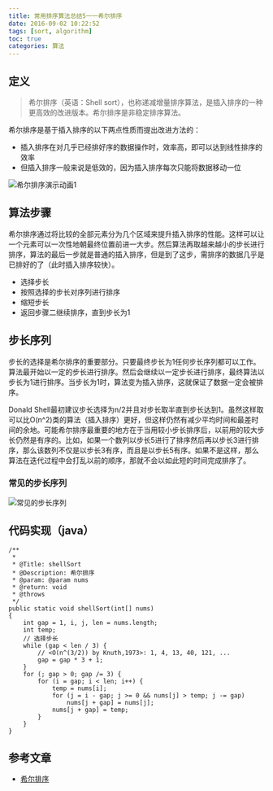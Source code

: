 ```yaml
---
title: 常用排序算法总结5一一希尔排序
date: 2016-09-02 10:22:52
tags: [sort, algorithm]
toc: true
categories: 算法
---
```


## 定义

> 希尔排序（英语：Shell sort），也称递减增量排序算法，是插入排序的一种更高效的改进版本。希尔排序是非稳定排序算法。

希尔排序是基于插入排序的以下两点性质而提出改进方法的：

- 插入排序在对几乎已经排好序的数据操作时，效率高，即可以达到线性排序的效率
- 但插入排序一般来说是低效的，因为插入排序每次只能将数据移动一位

![希尔排序演示动画1](http://img.blog.csdn.net/20160901165846738)

## 算法步骤

<!--more-->

希尔排序通过将比较的全部元素分为几个区域来提升插入排序的性能。这样可以让一个元素可以一次性地朝最终位置前进一大步。然后算法再取越来越小的步长进行排序，算法的最后一步就是普通的插入排序，但是到了这步，需排序的数据几乎是已排好的了（此时插入排序较快）。

- 选择步长
- 按照选择的步长对序列进行排序
- 缩短步长
- 返回步骤二继续排序，直到步长为1

## 步长序列

步长的选择是希尔排序的重要部分。只要最终步长为1任何步长序列都可以工作。算法最开始以一定的步长进行排序。然后会继续以一定步长进行排序，最终算法以步长为1进行排序。当步长为1时，算法变为插入排序，这就保证了数据一定会被排序。

Donald Shell最初建议步长选择为n/2并且对步长取半直到步长达到1。虽然这样取可以比O(n^2)类的算法（插入排序）更好，但这样仍然有减少平均时间和最差时间的余地。可能希尔排序最重要的地方在于当用较小步长排序后，以前用的较大步长仍然是有序的。比如，如果一个数列以步长5进行了排序然后再以步长3进行排序，那么该数列不仅是以步长3有序，而且是以步长5有序。如果不是这样，那么算法在迭代过程中会打乱以前的顺序，那就不会以如此短的时间完成排序了。

### 常见的步长序列

![常见的步长序列](http://img.blog.csdn.net/20160901172840006)

## 代码实现（java）

```
/**
 *
 * @Title: shellSort
 * @Description: 希尔排序
 * @param: @param nums
 * @return: void
 * @throws
 */
public static void shellSort(int[] nums)
{
    int gap = 1, i, j, len = nums.length;
    int temp;
    // 选择步长
    while (gap < len / 3) {
        // <O(n^(3/2)) by Knuth,1973>: 1, 4, 13, 40, 121, ...
        gap = gap * 3 + 1;
    }
    for (; gap > 0; gap /= 3) {
        for (i = gap; i < len; i++) {
            temp = nums[i];
            for (j = i - gap; j >= 0 && nums[j] > temp; j -= gap)
                nums[j + gap] = nums[j];
            nums[j + gap] = temp;
        }
    }
}
```

## 参考文章

- [希尔排序](https://wikipedia.org/wiki/%E5%B8%8C%E5%B0%94%E6%8E%92%E5%BA%8F)

